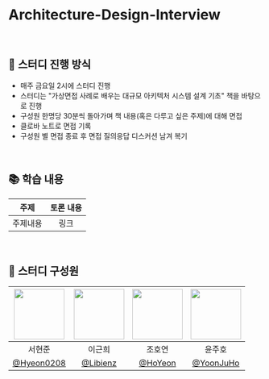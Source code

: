 # Architecture-Design-Interview

<br>

## 🚀 스터디 진행 방식
- 매주 금요일 2시에 스터디 진행
- 스터디는 "가상면접 사례로 배우는 대규모 아키텍처 시스템 설계 기초" 책을 바탕으로 진행
- 구성원 한명당 30분씩 돌아가며 책 내용(혹은 다루고 싶은 주제)에 대해 면접
- 클로바 노트로 면접 기록
- 구성원 별 면접 종료 후 면접 질의응답 디스커션 남겨 복기

<br>

## 📚 학습 내용

| 주제 | 토론 내용 |
|:---:|:---:|
| 주제내용 | 링크 |

<br>

## 👥 스터디 구성원

| <img src="https://github.com/user-attachments/assets/2ac061ef-0a35-4eef-98f0-b0645c5e2b47" width="100"> | <img src="https://github.com/user-attachments/assets/cd6177ed-9a59-4e9a-9490-72ef8ae4e9e5" width="100"> | <img src="https://github.com/user-attachments/assets/5b3b7b32-33f8-422e-a6e0-38e836500b6c" width="100"> | <img src="https://github.com/member3.png" width="100"> |
|:---:|:---:|:---:|:---:|
| 서현준 | 이근희 | 조호연 | 윤주호 |
| [@Hyeon0208](https://github.com/Hyeon0208) | [@Libienz](https://github.com/Libienz) | [@HoYeon](https://github.com/hoyeonyy) | [@YoonJuHo](https://github.com/Ho-Tea) |

<br>

